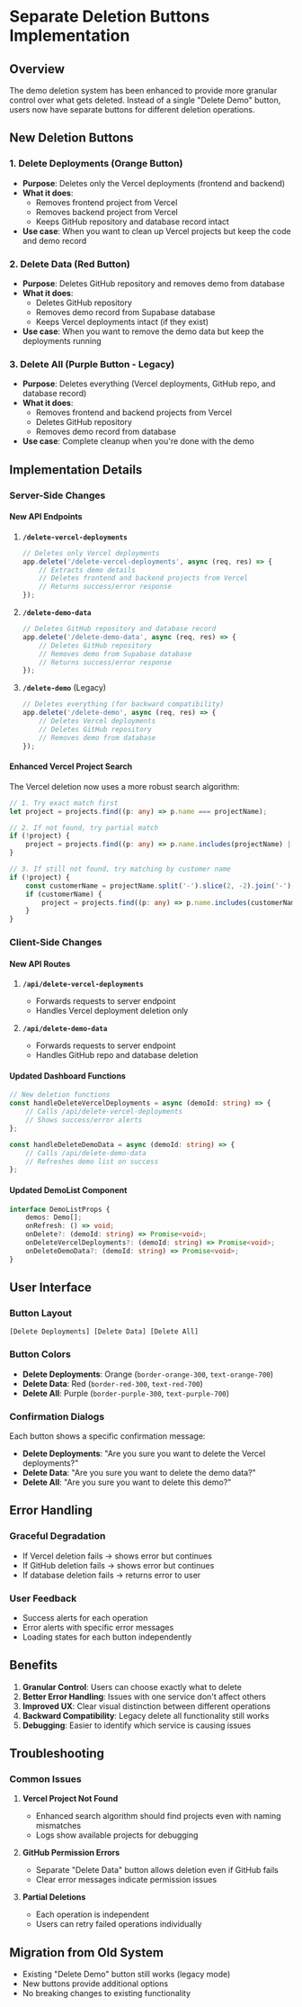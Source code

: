 # Separate Deletion Buttons Implementation

## Overview

The demo deletion system has been enhanced to provide more granular control over what gets deleted. Instead of a single "Delete Demo" button, users now have separate buttons for different deletion operations.

## New Deletion Buttons

### 1. **Delete Deployments** (Orange Button)
- **Purpose**: Deletes only the Vercel deployments (frontend and backend)
- **What it does**:
  - Removes frontend project from Vercel
  - Removes backend project from Vercel
  - Keeps GitHub repository and database record intact
- **Use case**: When you want to clean up Vercel projects but keep the code and demo record

### 2. **Delete Data** (Red Button)
- **Purpose**: Deletes GitHub repository and removes demo from database
- **What it does**:
  - Deletes GitHub repository
  - Removes demo record from Supabase database
  - Keeps Vercel deployments intact (if they exist)
- **Use case**: When you want to remove the demo data but keep the deployments running

### 3. **Delete All** (Purple Button - Legacy)
- **Purpose**: Deletes everything (Vercel deployments, GitHub repo, and database record)
- **What it does**:
  - Removes frontend and backend projects from Vercel
  - Deletes GitHub repository
  - Removes demo record from database
- **Use case**: Complete cleanup when you're done with the demo

## Implementation Details

### Server-Side Changes

#### New API Endpoints

1. **`/delete-vercel-deployments`**
   ```typescript
   // Deletes only Vercel deployments
   app.delete('/delete-vercel-deployments', async (req, res) => {
       // Extracts demo details
       // Deletes frontend and backend projects from Vercel
       // Returns success/error response
   });
   ```

2. **`/delete-demo-data`**
   ```typescript
   // Deletes GitHub repository and database record
   app.delete('/delete-demo-data', async (req, res) => {
       // Deletes GitHub repository
       // Removes demo from Supabase database
       // Returns success/error response
   });
   ```

3. **`/delete-demo`** (Legacy)
   ```typescript
   // Deletes everything (for backward compatibility)
   app.delete('/delete-demo', async (req, res) => {
       // Deletes Vercel deployments
       // Deletes GitHub repository
       // Removes demo from database
   });
   ```

#### Enhanced Vercel Project Search

The Vercel deletion now uses a more robust search algorithm:

```typescript
// 1. Try exact match first
let project = projects.find((p: any) => p.name === projectName);

// 2. If not found, try partial match
if (!project) {
    project = projects.find((p: any) => p.name.includes(projectName) || projectName.includes(p.name));
}

// 3. If still not found, try matching by customer name
if (!project) {
    const customerName = projectName.split('-').slice(2, -2).join('-');
    if (customerName) {
        project = projects.find((p: any) => p.name.includes(customerName));
    }
}
```

### Client-Side Changes

#### New API Routes

1. **`/api/delete-vercel-deployments`**
   - Forwards requests to server endpoint
   - Handles Vercel deployment deletion only

2. **`/api/delete-demo-data`**
   - Forwards requests to server endpoint
   - Handles GitHub repo and database deletion

#### Updated Dashboard Functions

```typescript
// New deletion functions
const handleDeleteVercelDeployments = async (demoId: string) => {
    // Calls /api/delete-vercel-deployments
    // Shows success/error alerts
};

const handleDeleteDemoData = async (demoId: string) => {
    // Calls /api/delete-demo-data
    // Refreshes demo list on success
};
```

#### Updated DemoList Component

```typescript
interface DemoListProps {
    demos: Demo[];
    onRefresh: () => void;
    onDelete?: (demoId: string) => Promise<void>;
    onDeleteVercelDeployments?: (demoId: string) => Promise<void>;
    onDeleteDemoData?: (demoId: string) => Promise<void>;
}
```

## User Interface

### Button Layout
```
[Delete Deployments] [Delete Data] [Delete All]
```

### Button Colors
- **Delete Deployments**: Orange (`border-orange-300`, `text-orange-700`)
- **Delete Data**: Red (`border-red-300`, `text-red-700`)
- **Delete All**: Purple (`border-purple-300`, `text-purple-700`)

### Confirmation Dialogs
Each button shows a specific confirmation message:
- **Delete Deployments**: "Are you sure you want to delete the Vercel deployments?"
- **Delete Data**: "Are you sure you want to delete the demo data?"
- **Delete All**: "Are you sure you want to delete this demo?"

## Error Handling

### Graceful Degradation
- If Vercel deletion fails → shows error but continues
- If GitHub deletion fails → shows error but continues
- If database deletion fails → returns error to user

### User Feedback
- Success alerts for each operation
- Error alerts with specific error messages
- Loading states for each button independently

## Benefits

1. **Granular Control**: Users can choose exactly what to delete
2. **Better Error Handling**: Issues with one service don't affect others
3. **Improved UX**: Clear visual distinction between different operations
4. **Backward Compatibility**: Legacy delete all functionality still works
5. **Debugging**: Easier to identify which service is causing issues

## Troubleshooting

### Common Issues

1. **Vercel Project Not Found**
   - Enhanced search algorithm should find projects even with naming mismatches
   - Logs show available projects for debugging

2. **GitHub Permission Errors**
   - Separate "Delete Data" button allows deletion even if GitHub fails
   - Clear error messages indicate permission issues

3. **Partial Deletions**
   - Each operation is independent
   - Users can retry failed operations individually

## Migration from Old System

- Existing "Delete Demo" button still works (legacy mode)
- New buttons provide additional options
- No breaking changes to existing functionality 